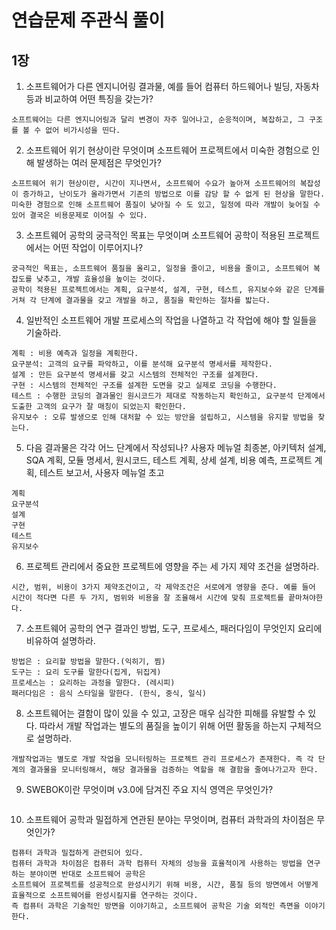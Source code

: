 # 연습문제 주관식 풀이

## 1장

1. 소프트웨어가 다른 엔지니어링 결과물, 예를 들어 컴퓨터 하드웨어나 빌딩, 자동차 등과 비교하여 어떤 특징을 갖는가?
```commandline
소프트웨어는 다른 엔지니어링과 달리 변경이 자주 일어나고, 순응적이며, 복잡하고, 그 구조를 볼 수 없어 비가시성을 띤다.
```

2. 소프트웨어 위기 현상이란 무엇이며 소프트웨어 프로젝트에서 미숙한 경험으로 인해 발생하는 여러 문제점은 무엇인가?
```commandline
소프트웨어 위기 현상이란, 시간이 지나면서, 소프트웨어 수요가 높아져 소프트웨어의 복잡성이 증가하고, 난이도가 올라가면서 기존의 방법으로 이를 감당 할 수 없게 된 현상을 말한다.
미숙한 경험으로 인해 소프트웨어 품질이 낮아질 수 도 있고, 일정에 따라 개발이 늦어질 수 있어 결국은 비용문제로 이어질 수 있다.
```

3. 소프트웨어 공학의 궁극적인 목표는 무엇이며 소프트웨어 공학이 적용된 프로젝트에서는 어떤 작업이 이루어지나?
```commandline
궁극적인 목표는, 소프트웨어 품질을 올리고, 일정을 줄이고, 비용을 줄이고, 소프트웨어 복잡도를 낮추고, 개발 효율성을 높이는 것이다.
공학이 적용된 프로젝트에서는 계획, 요구분석, 설계, 구현, 테스트, 유지보수와 같은 단계를 거쳐 각 단계에 결과물을 갖고 개발을 하고, 품질을 확인하는 절차를 밟는다.
```

4. 일반적인 소프트웨어 개발 프로세스의 작업을 나열하고 각 작업에 해야 할 일들을 기술하라.
```commandline
계획 : 비용 예측과 일정을 계획한다.
요구분석: 고객의 요구를 파악하고, 이를 분석해 요구분석 명세서를 제작한다.
설계 : 만든 요구분석 명세서를 갖고 시스템의 전체적인 구조를 설계한다.
구현 : 시스템의 전체적인 구조를 설계한 도면을 갖고 실제로 코딩을 수행한다.
테스트 : 수행한 코딩의 결과물인 원시코드가 제대로 작동하는지 확인하고, 요구분석 단계에서 도출한 고객의 요구가 잘 매칭이 되었는지 확인한다.
유지보수 : 오류 발생으로 인해 대처할 수 있는 방안을 설립하고, 시스템을 유지할 방법을 찾는다.
```

5. 다음 결과물은 각각 어느 단계에서 작성되나?
사용자 메뉴얼 최종본, 아키텍처 설계, SQA 계획, 모듈 명세서, 원시코드, 테스트 계획, 상세 설계, 비용 예측, 프로젝트 계획, 테스트 보고서, 사용자 메뉴얼 초고
```commandline
계획 
요구분석 
설계 
구현 
테스트 
유지보수 
```

6. 프로젝트 관리에서 중요한 프로젝트에 영향을 주는 세 가지 제약 조건을 설명하라.
```commandline
시간, 범위, 비용이 3가지 제약조건이고, 각 제약조건은 서로에게 영향을 준다. 예를 들어 시간이 적다면 다른 두 가지, 범위와 비용을 잘 조율해서 시간에 맞춰 프로젝트를 끝마쳐야한다.
```

7. 소프트웨어 공학의 연구 결과인 방법, 도구, 프로세스, 패러다임이 무엇인지 요리에 비유하여 설명하라.
```commandline
방법은 : 요리할 방법을 말한다.(익히기, 찜)
도구는 : 요리 도구를 말한다(집게, 뒤집게)
프로세스는 : 요리하는 과정을 말한다. (레시피)
패러다임은 : 음식 스타일을 말한다. (한식, 중식, 일식)
```

8. 소프트웨어는 결함이 많이 있을 수 있고, 고장은 매우 심각한 피해를 유발할 수 있다. 따라서 개발 작업과는 별도의 품질을 높이기 위해 어떤 활동을 하는지 구체적으로 설명하라.
```commandline
개발작업과는 별도로 개발 작업을 모니터링하는 프로젝트 관리 프로세스가 존재한다. 즉 각 단계의 결과물을 모니터링해서, 해당 결과물을 검증하는 역할을 해 결함을 줄여나가고자 한다.
```

9. SWEBOK이란 무엇이며 v3.0에 담겨진 주요 지식 영역은 무엇인가?
```commandline

```

10. 소프트웨어 공학과 밀접하게 연관된 분야는 무엇이며, 컴퓨터 과학과의 차이점은 무엇인가?
```commandline
컴퓨터 과학과 밀접하게 관련되어 있다.
컴퓨터 과학과 차이점은 컴퓨터 과학 컴퓨터 자체의 성능을 효율적이게 사용하는 방법을 연구하는 분야이면 반대로 소프트웨어 공학은
소프트웨어 프로젝트를 성공적으로 완성시키기 위해 비용, 시간, 품질 등의 방면에서 어떻게 효율적으로 소프트웨어를 완성시킬지를 연구하는 것이다.
즉 컴퓨터 과학은 기술적인 방면을 이야기하고, 소프트웨어 공학은 기술 외적인 측면을 이야기한다. 
```

